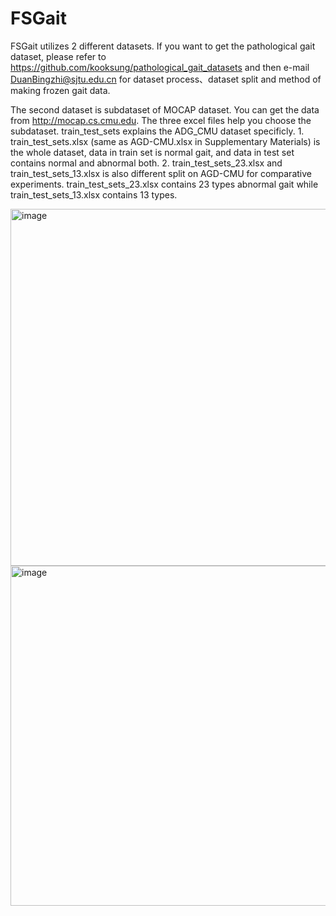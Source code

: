 # FSGait

FSGait utilizes 2 different datasets. If you want to get the pathological gait dataset, please refer to https://github.com/kooksung/pathological_gait_datasets and then e-mail DuanBingzhi@sjtu.edu.cn for dataset process、dataset split and method of making frozen gait data.

The second dataset is subdataset of MOCAP dataset. You can get the data from http://mocap.cs.cmu.edu. The three excel files help you choose the subdataset.
train_test_sets explains the ADG_CMU dataset specificly. 1. train_test_sets.xlsx (same as AGD-CMU.xlsx in Supplementary Materials) is the whole dataset, data in train set is normal gait, and data in test set contains normal and abnormal both. 2. train_test_sets_23.xlsx and train_test_sets_13.xlsx is also different split on AGD-CMU for comparative experiments. train_test_sets_23.xlsx contains 23 types abnormal gait while train_test_sets_13.xlsx contains 13 types.


<img width="571" alt="image" src="https://github.com/user-attachments/assets/21276308-5e66-4098-866d-de8cf870281f">



<img width="544" alt="image" src="https://github.com/user-attachments/assets/d93f22ec-5501-402e-a11d-bfe8d7ae32e0">
